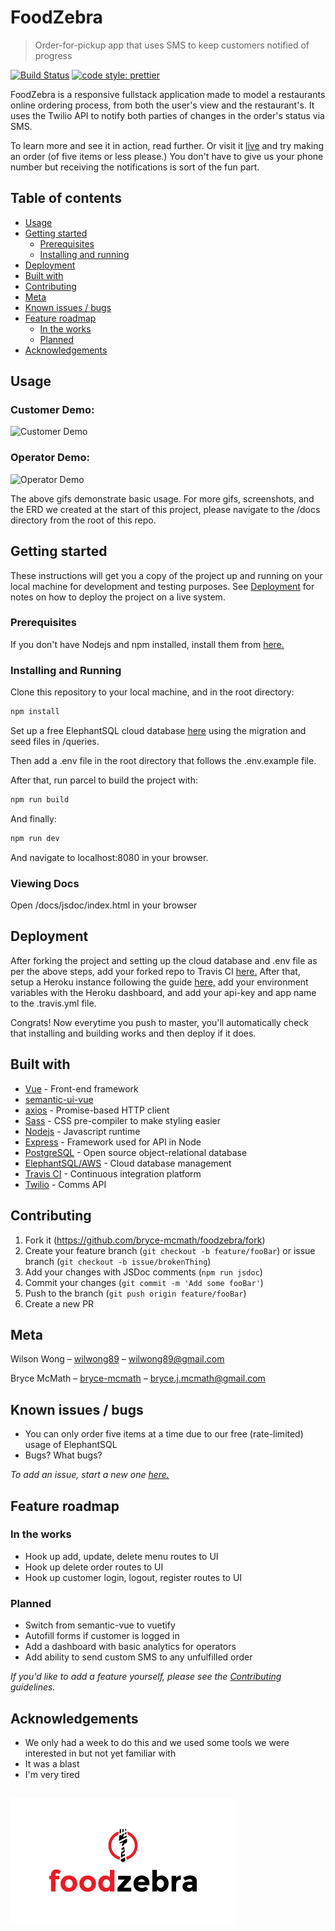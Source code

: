 # FoodZebra

> Order-for-pickup app that uses SMS to keep customers notified of progress

<!-- Badges -->

[![Build Status](https://travis-ci.com/bryce-mcmath/foodzebra.svg?branch=master)](https://travis-ci.com/bryce-mcmath/foodzebra)
[![code style: prettier](https://img.shields.io/badge/code_style-prettier-ff69b4.svg)](https://github.com/prettier/prettier)

FoodZebra is a responsive fullstack application made to model a restaurants online ordering process, from both the user's view and the restaurant's. It uses the Twilio API to notify both parties of changes in the order's status via SMS.

To learn more and see it in action, read further. Or visit it [live](https://ancient-woodland-75923.herokuapp.com/) and try making an order (of five items or less please.) You don't have to give us your phone number but receiving the notifications is sort of the fun part.

## Table of contents

- [Usage](#usage)
- [Getting started](#getting-started)
  - [Prerequisites](#prerequisites)
  - [Installing and running](#installing-and-running)
- [Deployment](#deployment)
- [Built with](#built-with)
- [Contributing](#contributing)
- [Meta](#meta)
- [Known issues / bugs](#known-issues-/-bugs)
- [Feature roadmap](#feature-roadmap)
  - [In the works](#in-the-works)
  - [Planned](#planned)
- [Acknowledgements](#acknowledgements)

## Usage

<!-- Gifs -->

### Customer Demo:

![Customer Demo](https://github.com/bryce-mcmath/foodzebra/blob/master/docs/demo_customer.gif?raw=true)

### Operator Demo:

![Operator Demo](https://github.com/bryce-mcmath/foodzebra/blob/master/docs/demo_operator.gif?raw=true)

The above gifs demonstrate basic usage. For more gifs, screenshots, and the ERD we created at the start of this project, please navigate to the /docs directory from the root of this repo.

## Getting started

These instructions will get you a copy of the project up and running on your local machine for development and testing purposes. See [Deployment](#deployment) for notes on how to deploy the project on a live system.

### Prerequisites

If you don't have Nodejs and npm installed, install them from [here.](https://nodejs.org/en/)

### Installing and Running

Clone this repository to your local machine, and in the root directory:

```sh
npm install
```

Set up a free ElephantSQL cloud database [here](https://customer.elephantsql.com/instance/create?plan=turtle) using the migration and seed files in /queries.

Then add a .env file in the root directory that follows the .env.example file.

After that, run parcel to build the project with:

```sh
npm run build
```

And finally:

```sh
npm run dev
```

And navigate to localhost:8080 in your browser.

### Viewing Docs

Open /docs/jsdoc/index.html in your browser

## Deployment

After forking the project and setting up the cloud database and .env file as per the above steps, add your forked repo to Travis CI [here.](https://travis-ci.com/getting_started) After that, setup a Heroku instance following the guide [here,](https://devcenter.heroku.com/articles/getting-started-with-nodejs) add your environment variables with the Heroku dashboard, and add your api-key and app name to the .travis.yml file.

Congrats! Now everytime you push to master, you'll automatically check that installing and building works and then deploy if it does.

## Built with

- [Vue](https://vuejs.org/) - Front-end framework
- [semantic-ui-vue](https://semantic-ui-vue.github.io/)
- [axios](https://github.com/axios/axios) - Promise-based HTTP client
- [Sass](https://sass-lang.com/) - CSS pre-compiler to make styling easier
- [Nodejs](https://nodejs.org/en/) - Javascript runtime
- [Express](https://expressjs.com/) - Framework used for API in Node
- [PostgreSQL](https://www.postgresql.org/) - Open source object-relational database
- [ElephantSQL/AWS](https://www.elephantsql.com/) - Cloud database management
- [Travis CI](https://travis-ci.com/) - Continuous integration platform
- [Twilio](https://www.twilio.com/) - Comms API

## Contributing

1. Fork it (<https://github.com/bryce-mcmath/foodzebra/fork>)
2. Create your feature branch (`git checkout -b feature/fooBar`) or issue branch (`git checkout -b issue/brokenThing`)
3. Add your changes with JSDoc comments (`npm run jsdoc`)
4. Commit your changes (`git commit -m 'Add some fooBar'`)
5. Push to the branch (`git push origin feature/fooBar`)
6. Create a new PR

## Meta

Wilson Wong – [wilwong89](https://github.com/wilwong89) – wilwong89@gmail.com

Bryce McMath – [bryce-mcmath](https://github.com/bryce-mcmath) – bryce.j.mcmath@gmail.com

## Known issues / bugs

- You can only order five items at a time due to our free (rate-limited) usage of ElephantSQL
- Bugs? What bugs?

_To add an issue, start a new one [here.](https://github.com/bryce-mcmath/foodzebra/issues)_

## Feature roadmap

### In the works

- Hook up add, update, delete menu routes to UI
- Hook up delete order routes to UI
- Hook up customer login, logout, register routes to UI

### Planned

- Switch from semantic-vue to vuetify
- Autofill forms if customer is logged in
- Add a dashboard with basic analytics for operators
- Add ability to send custom SMS to any unfulfilled order

_If you'd like to add a feature yourself, please see the [Contributing](#contributing) guidelines._

## Acknowledgements

- We only had a week to do this and we used some tools we were interested in but not yet familiar with
- It was a blast
- I'm very tired

## ![FoodZebra](https://github.com/bryce-mcmath/foodzebra/blob/master/docs/large_foodzebra.png?raw=true)

